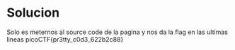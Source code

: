 # Solucion
Solo es meternos al source code de la pagina y nos da la flag en las ultimas lineas
picoCTF{pr3tty_c0d3_622b2c88}